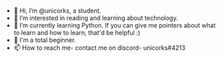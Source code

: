 - 👋 Hi, I’m @unicorks, a student. 
- 👀 I’m interested in reading and learning about technology.
- 🌱 I’m currently learning Python. If you can give me pointers about what to learn and how to learn, that'd be helpful :)
- 💞️ I'm a total beginner.
- 📫 How to reach me- contact me on discord- unicorks#4213

<!---
unicorks/unicorks is a ✨ special ✨ repository because its `README.md` (this file) appears on your GitHub profile.
You can click the Preview link to take a look at your changes.
--->

